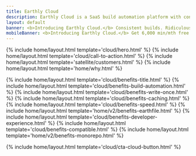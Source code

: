 ```yaml
---
title: Earthly Cloud
description: Earthly Cloud is a SaaS build automation platform with consistent builds; an instantly available build cache for ridiculous build speed; a next-gen developer experience; and that works seamlessly with any CI.
layout: default
banner: <b>Introducing Earthly Cloud.</b> Consistent builds. Ridiculous speed. Next-gen developer experience. Works with any CI. Get 6,000 min/mth free! <a href="https://earthly.dev/blog/earthly-cloud-free-tier-launch/" onclick="bannerLinkClick()">Learn more</a>.
mobileBanner: <b>Introducing Earthly Cloud.</b> Get 6,000 min/mth free! <a href="https://earthly.dev/blog/earthly-cloud-free-tier-launch/" onclick="bannerLinkClick()">Learn more</a>.
---
```


{% include home/layout.html template='cloud/hero.html' %}
{% include home/layout.html template='cloud/call-to-action.html' %}
{% include home/layout.html template='satellite/customers.html' %}
{% include home/layout.html template='home/why.html' %}

{% include home/layout.html template='cloud/benefits-title.html' %}
{% include home/layout.html template='cloud/benefits-build-automation.html' %}
{% include home/layout.html template='cloud/benefits-write-once.html' %}
{% include home/layout.html template='cloud/benefits-caching.html' %}
{% include home/layout.html template='cloud/benefits-speed.html' %}
{% include home/layout.html template='home/v2/benefits-earthfile.html' %}
{% include home/layout.html template='cloud/benefits-developer-experience.html' %}
{% include home/layout.html template='cloud/benefits-compatible.html' %}
{% include home/layout.html template='home/v2/benefits-monorepo.html' %}

{% include home/layout.html template='cloud/cta-cloud-button.html' %}
